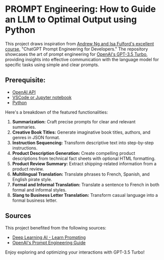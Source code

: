# PROMPT Engineering: How to Guide an LLM to Optimal Output using Python

This project draws inspiration from [Andrew Ng and Isa Fulford's excellent course](https://www.example.com), "ChatGPT Prompt Engineering for Developers." The repository showcases the art of prompt engineering for [OpenAI's GPT-3.5 Turbo](https://platform.openai.com/docs/guides/prompt-engineering?ref=learninglab.dk), providing insights into effective communication with the language model for specific tasks using simple and clear prompts. 

## Prerequisite:
- [OpenAI API](https://www.openai.com/api/)
- [VSCode or Jupyter notebook](https://code.visualstudio.com/)
- [Python](https://www.python.org/)

Here's a breakdown of the featured functionalities:

1. **Summarization:** Craft precise prompts for clear and relevant summaries.
2. **Creative Book Titles:** Generate imaginative book titles, authors, and genres in JSON format.
3. **Instruction Sequencing:** Transform descriptive text into step-by-step instructions.
4. **Product Description Generation:** Create compelling product descriptions from technical fact sheets with optional HTML formatting.
5. **Product Review Summary:** Extract shipping-related information from a product review.
6. **Multilingual Translation:** Translate phrases to French, Spanish, and English pirate style.
7. **Formal and Informal Translation:** Translate a sentence to French in both formal and informal styles.
8. **Slang to Business Letter Translation:** Transform casual language into a formal business letter.

## Sources

This project benefited from the following sources:

- [Deep Learning AI - Learn Prompting](https://www.deeplearning.ai/)
- [OpenAI's Prompt Engineering Guide](https://platform.openai.com/docs/guides/prompt-engineering?ref=learninglab.dk)

Enjoy exploring and optimizing your interactions with GPT-3.5 Turbo!
